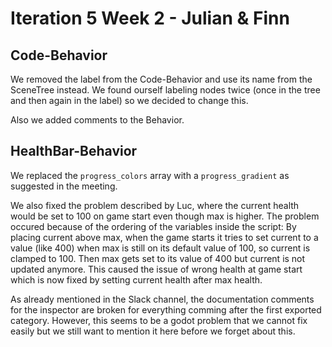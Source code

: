 # Iteration 5 Week 2 - Julian & Finn

## Code-Behavior

We removed the label from the Code-Behavior and use its name from the SceneTree instead. We found ourself labeling nodes twice (once in the tree and then again in the label) so we decided to change this.

Also we added comments to the Behavior.

## HealthBar-Behavior

We replaced the `progress_colors` array with a `progress_gradient` as suggested in the meeting.

We also fixed the problem described by Luc, where the current health would be set to 100 on game start even though max is higher. The problem occured because of the ordering of the variables inside the script: By placing current above max, when the game starts it tries to set current to a value (like 400) when max is still on its default value of 100, so current is clamped to 100. Then max gets set to its value of 400 but current is not updated anymore. This caused the issue of wrong health at game start which is now fixed by setting current health after max health.

As already mentioned in the Slack channel, the documentation comments for the inspector are broken for everything comming after the first exported category. However, this seems to be a godot problem that we cannot fix easily but we still want to mention it here before we forget about this.
